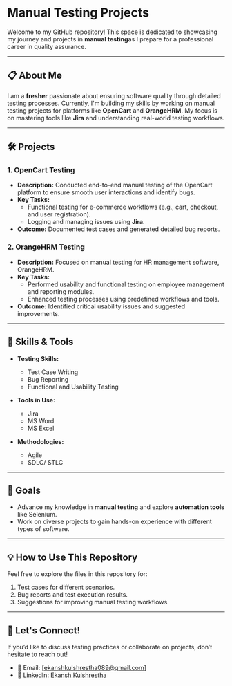 # Manual Testing Projects

Welcome to my GitHub repository! This space is dedicated to showcasing my journey and projects in **manual testing**as I prepare for a professional career in quality assurance.

---

## 📋 About Me

I am a **fresher** passionate about ensuring software quality through detailed testing processes. Currently, I'm building my skills by working on manual testing projects for platforms like **OpenCart** and **OrangeHRM**. My focus is on mastering tools like **Jira** and understanding real-world testing workflows.

---

## 🛠️ Projects

### 1. **OpenCart Testing**
   - **Description:** Conducted end-to-end manual testing of the OpenCart platform to ensure smooth user interactions and identify bugs.
   - **Key Tasks:**
     - Functional testing for e-commerce workflows (e.g., cart, checkout, and user registration).
     - Logging and managing issues using **Jira**.
   - **Outcome:** Documented test cases and generated detailed bug reports.

### 2. **OrangeHRM Testing**
   - **Description:** Focused on manual testing for HR management software, OrangeHRM.
   - **Key Tasks:**
     - Performed usability and functional testing on employee management and reporting modules.
     - Enhanced testing processes using predefined workflows and tools.
   - **Outcome:** Identified critical usability issues and suggested improvements.

---

## 🚀 Skills & Tools

- **Testing Skills:**
  - Test Case Writing
  - Bug Reporting
  - Functional and Usability Testing

- **Tools in Use:**
  - Jira
  - MS Word
  - MS Excel

- **Methodologies:**
  - Agile
  - SDLC/ STLC

---

## 🎯 Goals

- Advance my knowledge in **manual testing** and explore **automation tools** like Selenium.
- Work on diverse projects to gain hands-on experience with different types of software.

---

## 💡 How to Use This Repository

Feel free to explore the files in this repository for:
1. Test cases for different scenarios.
2. Bug reports and test execution results.
3. Suggestions for improving manual testing workflows.

---

## 🌟 Let's Connect!

If you’d like to discuss testing practices or collaborate on projects, don’t hesitate to reach out!

- 📧 Email: [ekanshkulshrestha089@gmail.com]
- 💼 LinkedIn: [Ekansh Kulshrestha](https://linkedin.com/in/ekansh-kulshrestha)
